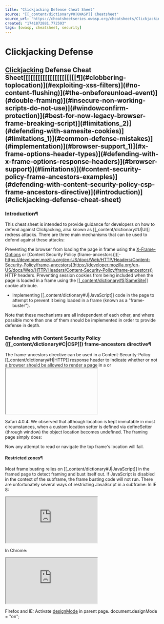 ```yaml
---
title: "Clickjacking Defense Cheat Sheet"
source: "[[_content/dictionary#O|OWASP]] Cheatsheet"
source_url: "https://cheatsheetseries.owasp.org/cheatsheets/Clickjacking_Defense_Cheat_Sheet.html"
created: "1741872881.772593"
tags: [owasp, cheatsheet, security]
---
```

# Clickjacking Defense

## [Clickjacking](https://owasp.org/www-community/attacks/Clickjacking) Defense Cheat Sheet[[[[[[[[[[[[[[[[[[[[[[[¶](#restricted-zones)](#clobbering-toplocation)](#exploiting-xss-filters)](#no-content-flushing)](#the-onbeforeunload-event)](#double-framing)](#insecure-non-working-scripts-do-not-use)](#windowconfirm-protection)](#best-for-now-legacy-browser-frame-breaking-script)](#limitations_2)](#defending-with-samesite-cookies)](#limitations_1)](#common-defense-mistakes)](#implementation)](#browser-support_1)](#x-frame-options-header-types)](#defending-with-x-frame-options-response-headers)](#browser-support)](#limitations)](#content-security-policy-frame-ancestors-examples)](#defending-with-content-security-policy-csp-frame-ancestors-directive)](#introduction)](#clickjacking-defense-cheat-sheet)
### Introduction¶
This cheat sheet is intended to provide guidance for developers on how to defend against Clickjacking, also known as [[_content/dictionary#U|UI]] redress attacks.
There are three main mechanisms that can be used to defend against these attacks:

Preventing the browser from loading the page in frame using the [X-Frame-Options](https://developer.mozilla.org/en-[[_content/dictionary#U|US]]/docs/Web/[[_content/dictionary#H|HTTP]]/Headers/X-Frame-Options) or [Content Security Policy (frame-ancestors)]([- https://developer.mozilla.org/en-US/docs/Web/HTTP/Headers/Content-Security-Policy/frame-ancestors](https://developer.mozilla.org/en-US/docs/Web/HTTP/Headers/Content-Security-Policy/frame-ancestors)) HTTP headers.
Preventing session cookies from being included when the page is loaded in a frame using the [[[_content/dictionary#S|SameSite]]](https://developer.mozilla.org/en-US/docs/Web/HTTP/Headers/Set-Cookie/SameSite) cookie attribute.
- Implementing [[_content/dictionary#J|JavaScript]] code in the page to attempt to prevent it being loaded in a frame (known as a "frame-buster").

Note that these mechanisms are all independent of each other, and where possible more than one of them should be implemented in order to provide defense in depth.
### Defending with Content Security Policy ([[_content/dictionary#C|CSP]]) frame-ancestors directive¶
The frame-ancestors directive can be used in a Content-Security-Policy [[_content/dictionary#H|HTTP]] response header to indicate whether or not a browser should be allowed to render a page in a <frame> or <iframe>. Sites can use this to avoid Clickjacking attacks by ensuring that their content is not embedded into other sites.
frame-ancestors allows a site to authorize multiple domains using the normal Content Security Policy semantics.
#### Content-Security-Policy: frame-ancestors Examples¶
Common uses of CSP frame-ancestors:

- Content-Security-Policy: frame-ancestors 'none';
- - This prevents any domain from framing the content. This setting is recommended unless a specific need has been identified for framing.

- Content-Security-Policy: frame-ancestors 'self';
- - This only allows the current site to frame the content.

- Content-Security-Policy: frame-ancestors 'self' *.somesite.com https://myfriend.site.com;
- - This allows the current site, as well as any page on somesite.com (using any protocol), and only the page myfriend.site.com, using [[_content/dictionary#H|HTTPS]] only on the default port (443).

Note that the single quotes are required around self and none, but may not occur around other source expressions.
See the following documentation for further details and more complex examples:

[- https://w3c.github.io/webappsec-csp/#directive-frame-ancestors](https://w3c.github.io/webappsec-csp/#directive-frame-ancestors)
https://developer.mozilla.org/en-[[_content/dictionary#U|US]]/docs/Web/[[_content/dictionary#H|HTTP]]/Headers/Content-Security-Policy/frame-ancestors

#### #### #### Limitations¶

X-Frame-Options takes priority: [Section "Relation to X-Frame-Options" of the [[_content/dictionary#C|CSP]] Spec](https://w3c.github.io/webappsec/specs/content-security-policy/#frame-ancestors-and-frame-options) says: "If a resource is delivered with an policy that includes a directive named frame-ancestors and whose disposition is "enforce", then the X-Frame-Options header [[_content/dictionary#M|MUST]] be ignored", but Chrome 40 & Firefox 35 ignore the frame-ancestors directive and follow the X-Frame-Options header instead.

#### #### Browser Support¶
The following [[browsers](https://caniuse.com/#search=X-Frame-Options)](https://caniuse.com/?search=frame-ancestors) support [[_content/dictionary#C|CSP]] frame-ancestors.
References:

[[- - Mozilla Developer Network](https://developer.mozilla.org/en-[[_content/dictionary#U|US]]/docs/web/http/headers/x-frame-options#browser_compatibility)](https://developer.mozilla.org/en-US/docs/Web/[[_content/dictionary#H|HTTP]]/Headers/Content-Security-Policy/frame-ancestors#browser_compatibility)

### Defending with X-Frame-Options Response Headers¶
The X-Frame-Options [[_content/dictionary#H|HTTP]] response header can be used to indicate whether or not a browser should be allowed to render a page in a <frame> or <iframe>. Sites can use this to avoid Clickjacking attacks, by ensuring that their content is not embedded into other sites. Set the X-Frame-Options header for all responses containing [[_content/dictionary#H|HTML]] content. The possible values are "[[_content/dictionary#D|DENY]]", "[[_content/dictionary#S|SAMEORIGIN]]", or "[[_content/dictionary#A|ALLOW]]-[[_content/dictionary#F|FROM]] uri"
#### X-Frame-Options Header Types¶
There are three possible values for the X-Frame-Options header:

- [[_content/dictionary#D|DENY]], which prevents any domain from framing the content. The "DENY" setting is recommended unless a specific need has been identified for framing.
- [[_content/dictionary#S|SAMEORIGIN]], which only allows the current site to frame the content.
[[_content/dictionary#A|ALLOW]]-[[_content/dictionary#F|FROM]] uri, which permits the specified 'uri' to frame this page. (e.g., ALLOW-FROM http://www.example.com).
- - This is an obsolete directive that no longer works in modern browsers.
- - Check limitations below because this will fail open if the browser does not support it.
Other browsers support the new [[[_content/dictionary#C|CSP]] frame-ancestors directive](https://w3c.github.io/webappsec-csp/#directive-frame-ancestors) instead. A few support both.

Browser Support¶
The following browsers support X-Frame-Options headers.
References:

Mozilla Developer Network
[- [[_content/dictionary#I|IETF]] Draft](http://datatracker.ietf.org/doc/draft-ietf-websec-x-frame-options/)
[X-Frame-Options Compatibility Test](https://erlend.oftedal.no/blog/tools/xframeoptions/) - Check this for the [[_content/dictionary#L|LATEST]] browser support info for the X-Frame-Options header

#### Implementation¶
To implement this protection, you need to add the X-Frame-Options [[_content/dictionary#H|HTTP]] Response header to any page that you want to protect from being clickjacked via framebusting. One way to do this is to add the HTTP Response Header manually to every page. A possibly simpler way is to implement a filter that automatically adds the header to every page or to add it at Web Application Firewall of Web/Application Server level.
#### Common Defense Mistakes¶
Meta-tags that attempt to apply the X-Frame-Options directive [[_content/dictionary#D|DO]] [[_content/dictionary#N|NOT]] [[_content/dictionary#W|WORK]]. For example, <meta http-equiv="X-Frame-Options" content="deny"> will not work. You must apply the X-[[_content/dictionary#F|FRAME]]-[[_content/dictionary#O|OPTIONS]] directive as HTTP Response Header as described above.
Limitations¶

- Per-page policy specification: The policy needs to be specified for every page, which can complicate deployment. Providing the ability to enforce it for the entire site, at login time for instance, could simplify adoption.
- Problems with multi-domain sites: The current implementation does not allow the website administrator to provide a list of domains that are allowed to frame the page. While listing allowed domains can be dangerous, in some cases a website administrator might have no choice but to use more than one hostname.
- [[_content/dictionary#A|ALLOW]]-[[_content/dictionary#F|FROM]] browser support: The ALLOW-FROM option is obsolete and no longer works in modern browsers. [[_content/dictionary#B|BE]] [[_content/dictionary#C|CAREFUL]] ABOUT [[_content/dictionary#D|DEPENDING]] [[_content/dictionary#O|ON]] ALLOW-FROM. If you apply it and the browser does not support it, then you will have [[_content/dictionary#N|NO]] clickjacking defense in place.
- Multiple options not supported: There is no way to allow the current site and a third-party site to frame the same response. Browsers only honour one X-Frame-Options header and only one value on that header.
- Nested Frames don't work with [[_content/dictionary#S|SAMEORIGIN]] and [[_content/dictionary#A|ALLOW]]-[[_content/dictionary#F|FROM]]: In the following situation, the http://framed.invalid/child frame does not load because ALLOW-FROM applies to the top-level browsing context, not that of the immediate parent. The solution is to use ALLOW-FROM in both the parent and child frames (but this prevents the child frame loading if the //framed.invalid/parent page is loaded as the top level document).

- X-Frame-Options Deprecated While the X-Frame-Options header is supported by the major browsers, it has been obsoleted in favour of the frame-ancestors directive from the [[_content/dictionary#C|CSP]] Level 2 specification.
- Proxies Web proxies are notorious for adding and stripping headers. If a web proxy strips the X-Frame-Options header then the site loses its framing protection.

### Defending with [[_content/dictionary#S|SameSite]] Cookies¶
The SameSite cookie attribute defined in [[[_content/dictionary#R|RFC]] 6265bis](https://tools.ietf.org/html/draft-ietf-httpbis-rfc6265bis-02#section-5.3.7) is primarily intended to defend against [cross-site request forgery ([[_content/dictionary#C|CSRF]])](Cross-Site_Request_Forgery_Prevention_Cheat_Sheet.html#samesite-cookie-attribute); however it can also provide protection against Clickjacking attacks.
Cookies with a SameSite attribute of either strict or lax will not be included in requests made to a page within an <iframe>. This means that if the session cookies are marked as SameSite, any Clickjacking attack that requires the victim to be authenticated will not work, as the cookie will not be sent. An article on the [Netsparker blog](https://www.netsparker.com/blog/web-security/same-site-cookie-attribute-prevent-cross-site-request-forgery/) provides further details on which types of requests cookies are sent for with the different SameSite policies.
This approach is discussed on the [[[_content/dictionary#J|JavaScript]].info website](https://javascript.info/clickjacking#samesite-cookie-attribute).
Limitations¶
If the Clickjacking attack does not require the user to be authenticated, this attribute will not provide any protection.
Additionally, while SameSite attribute is supported by [most modern browsers](https://caniuse.com/#feat=same-site-cookie-attribute), there are still some users (approximately 6% as of November 2020) with browsers that do not support it.
The use of this attribute should be considered as part of a defence-in-depth approach, and it should not be relied upon as the sole protective measure against Clickjacking.
### Best-for-now Legacy Browser Frame Breaking Script¶
One way to defend against clickjacking is to include a "frame-breaker" script in each page that should not be framed. The following methodology will prevent a webpage from being framed even in legacy browsers, that do not support the X-Frame-Options-Header.
In the document [[_content/dictionary#H|HEAD]] element, add the following:
First apply an ID to the style element itself:
<style id="antiClickjack">
    body{display:none !important;}
</style>

Then, delete that style by its ID immediately after in the script:
<script type="text/javascript">
    if (self === top) {
        var antiClickjack = document.getElementById("antiClickjack");
        antiClickjack.parentNode.removeChild(antiClickjack);
    } else {
        top.location = self.location;
    }
</script>

This way, everything can be in the document [[_content/dictionary#H|HEAD]] and you only need one method/taglib in your [[_content/dictionary#A|API]].
### window.confirm() Protection¶
The use of X-Frame-Options or a frame-breaking script is a more fail-safe method of clickjacking protection. However, in scenarios where content must be frameable, then a window.confirm() can be used to help mitigate Clickjacking by informing the user of the action they are about to perform.
Invoking window.confirm() will display a popup that cannot be framed. If the window.confirm() originates from within an iframe with a different domain than the parent, then the dialog box will display what domain the window.confirm() originated from. In this scenario the browser is displaying the origin of the dialog box to help mitigate Clickjacking attacks. It should be noted that Internet Explorer is the only known browser that does not display the domain that the window.confirm() dialog box originated from, to address this issue with Internet Explorer insure that the message within the dialog box contains contextual information about the type of action being performed. For example:
<script type="text/javascript">
   var action_confirm = window.confirm("Are you sure you want to delete your youtube account?")
   if (action_confirm) {
       //... Perform action
   } else {
       //... The user does not want to perform the requested action.`
   }
</script>

### Insecure Non-Working Scripts [[_content/dictionary#D|DO]] [[_content/dictionary#N|NOT]] [[_content/dictionary#U|USE]]¶
Consider the following snippet which is NOT recommended for defending against clickjacking:
<script>if (top!=self) top.location.href=self.location.href</script>

This simple frame breaking script attempts to prevent the page from being incorporated into a frame or iframe by forcing the parent window to load the current frame's [[_content/dictionary#U|URL]]. Unfortunately, multiple ways of defeating this type of script have been made public. We outline some here.
#### Double Framing¶
Some frame busting techniques navigate to the correct page by assigning a value to parent.location. This works well if the victim page is framed by a single page. However, if the attacker encloses the victim in one frame inside another (a double frame), then accessing parent.location becomes a security violation in all popular browsers, due to the descendant frame navigation policy. This security violation disables the counter-action navigation.
Victim frame busting code:
if(top.location != self.location) {
    parent.location = self.location;
}

Attacker top frame:
<iframe src="attacker2.html">

Attacker sub-frame:
<iframe src="http://www.victim.com">

#### The onBeforeUnload Event¶
A user can manually cancel any navigation request submitted by a framed page. To exploit this, the framing page registers an onBeforeUnload handler which is called whenever the framing page is about to be unloaded due to navigation. The handler function returns a string that becomes part of a prompt displayed to the user.
Say the attacker wants to frame [[_content/dictionary#P|PayPal]]. He registers an unload handler function that returns the string "Do you want to exit PayPal?". When this string is displayed to the user is likely to cancel the navigation, defeating PayPal's frame busting attempt.
The attacker mounts this attack by registering an unload event on the top page using the following code:
<script>
    window.onbeforeunload = function(){
        return "Asking the user nicely";
    }
</script>

<iframe src="http://www.paypal.com">

[[_content/dictionary#P|PayPal]]'s frame busting code will generate a [[_content/dictionary#B|BeforeUnload]] event activating our function and prompting the user to cancel the navigation event.
#### No-Content Flushing¶
While the previous attack requires user interaction, the same attack can be done without prompting the user. Most browsers (IE7, IE8, Google Chrome, and Firefox) enable an attacker to automatically cancel the incoming navigation request in an onBeforeUnload event handler by repeatedly submitting a navigation request to a site responding with "204 - No Content".
Navigating to a No Content site is effectively a [[_content/dictionary#N|NOP]], but flushes the request pipeline, thus canceling the original navigation request. Here is sample code to do this:
var preventbust = 0
window.onbeforeunload = function() { killbust++ }
setInterval( function() {
    if(killbust > 0){
    killbust = 2;
    window.top.location = 'http://nocontent204.com'
    }
}, 1);

<iframe src="http://www.victim.com">

#### Exploiting [[_content/dictionary#X|XSS]] filters¶
IE8 and Google Chrome introduced reflective XSS filters that help protect web pages from certain types of XSS attacks. Nava and Lindsay (at "Blackhat") observed that these filters can be used to circumvent frame busting code. The IE8 XSS filter compares given request parameters to a set of regular expressions in order to look for obvious attempts at cross-site scripting. Using "induced false positives", the filter can be used to disable selected scripts. By matching the beginning of any script tag in the request parameters, the XSS filter will disable all inline scripts within the page, including frame busting scripts. External scripts can also be targeted by matching an external include, effectively disabling all external scripts. Since subsets of the [[_content/dictionary#J|JavaScript]] loaded is still functional (inline or external) and cookies are still available, this attack is effective for clickjacking.
Victim frame busting code:
<script>
    if(top != self) {
        top.location = self.location;
    }
</script>

Attacker:
<iframe src="http://www.victim.com/?v=<script>if''>

The [[_content/dictionary#X|XSS]] filter will match that parameter <script>if to the beginning of the frame busting script on the victim and will consequently disable all inline scripts in the victim's page, including the frame busting script. The XSSAuditor filter available for Google Chrome enables the same exploit.
#### Clobbering top.location¶
Several modern browsers treat the location variable as a special immutable attribute across all contexts. However, this is not the case in IE7 and Safari 4.0.4 where the location variable can be redefined.
IE7: Once the framing page redefines location, any frame busting code in a subframe that tries to read top.location will commit a security violation by trying to read a local variable in another domain. Similarly, any attempt to navigate by assigning top.location will fail.
Victim frame busting code:
if(top.location != self.location) {
    top.location = self.location;
}

Attacker:
<script>var location = "clobbered";</script>
<iframe src="http://www.victim.com"></iframe>

Safari 4.0.4:
We observed that although location is kept immutable in most circumstances, when a custom location setter is defined via defineSetter (through window) the object location becomes undefined.
The framing page simply does:
<script>
    window.defineSetter("location", function(){});
</script>

Now any attempt to read or navigate the top frame's location will fail.
#### Restricted zones¶
Most frame busting relies on [[_content/dictionary#J|JavaScript]] in the framed page to detect framing and bust itself out. If JavaScript is disabled in the context of the subframe, the frame busting code will not run. There are unfortunately several ways of restricting JavaScript in a subframe:
In IE 8:
<iframe src="http://www.victim.com" security="restricted"></iframe>

In Chrome:
<iframe src="http://www.victim.com" sandbox></iframe>

Firefox and IE:
Activate [designMode](https://developer.mozilla.org/en-[[_content/dictionary#U|US]]/docs/Web/[[_content/dictionary#A|API]]/Document/designMode) in parent page.
document.designMode = "on";